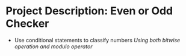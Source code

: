 # Project Description: Even or Odd Checker

- Use conditional statements to classify numbers
*Using both bitwise operation and modulo operator*
